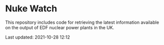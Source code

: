 # Nuke Watch

This repository includes code for retrieving the latest information available on the output of EDF nuclear power plants in the UK.

Last updated: 2021-10-28 12:12